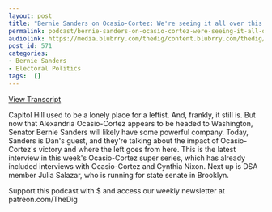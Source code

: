 ```yaml
---
layout: post
title: "Bernie Sanders on Ocasio-Cortez: We're seeing it all over this country"
permalink: podcast/bernie-sanders-on-ocasio-cortez-were-seeing-it-all-over-this-country
audiolink: https://media.blubrry.com/thedig/content.blubrry.com/thedig/The_Dig_-_EP_129_-_BernieAOC.mp3
post_id: 571
categories: 
- Bernie Sanders
- Electoral Politics
tags:  []
---
```


[View Transcript](https://www.jacobinmag.com/2018/07/bernie-sanders-interview-alexandria-ocasio-cortez)


Capitol Hill used to be a lonely place for a leftist. And, frankly, it still is. But now that Alexandria Ocasio-Cortez appears to be headed to Washington, Senator Bernie Sanders will likely have some powerful company. Today, Sanders is Dan's guest, and they're talking about the impact of Ocasio-Cortez's victory and where the left goes from here. This is the latest interview in this week's Ocasio-Cortez super series, which has already included interviews with Ocasio-Cortez and Cynthia Nixon. Next up is DSA member Julia Salazar, who is running for state senate in Brooklyn.

Support this podcast with $ and access our weekly newsletter at patreon.com/TheDig